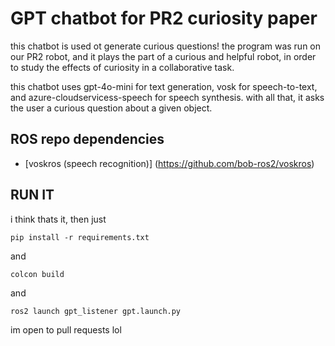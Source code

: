 # GPT chatbot for PR2 curiosity paper

this chatbot is used ot generate curious questions! the program was run on our PR2 robot, and it plays the part of a curious and helpful robot, in order to study the effects of curiosity in a collaborative task.

this chatbot uses gpt-4o-mini for text generation, vosk for speech-to-text, and azure-cloudservicess-speech for speech synthesis. with all that, it asks the user a curious question about a given object.

## ROS repo dependencies

- [voskros (speech recognition)] (<https://github.com/bob-ros2/voskros>)

## RUN IT

i think thats it, then just

```pip install -r requirements.txt```

and 

```colcon build```

and

```ros2 launch gpt_listener gpt.launch.py```


im open to pull requests lol
